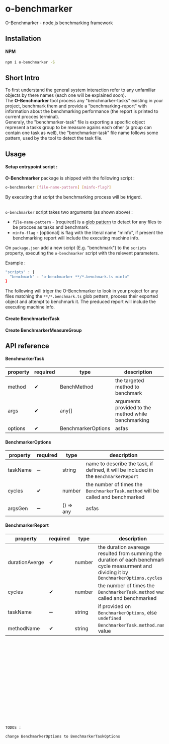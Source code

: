 # o-benchmarker
O-Benchmarker - node.js benchmarking framework

## Installation
#### NPM
```sh
npm i o-benchmarker -S
```


## Short Intro
To first understand the general system interaction refer to any unfamiliar objects by there names (each one will be explained soon).<br>
The **O-Benchmarker** tool process any "benchmarker-tasks" existing in your project, benchmark them and provide a "benchmarking-report" with information about the benchmarking performance (the report is printed to current procces terminal).<br>
Generaly, the "benchmarker-task" file is exporting a specific object represent a tasks group to be measure agains each other (a group can contain one task as well), the "benchmarker-task" file name follows some pattern, used by the tool to detect the task file.


## Usage

#### Setup entrypoint script : <br>

**O-Benchmarker** package is shipped with the following script :
```sh
o-benchmarker [file-name-pattern] [minfo-flag?]
```
By executing that script the benchmarking process will be trigerd. <br><br>

`o-benchmarker` script takes two arguments (as shown above) : <br>

* `file-name-pattern` - [required] is a [glob pattern] to detact for any files to be procces as tasks and benchmark.
* `minfo-flag` - [optional] is flag with the literal name "minfo", if present the benchmarking report will include the executing machine info. 


On `package.json` add a new script (E.g. "benchmark") to the `scripts` property, executing the `o-benchmarker` script with the relevent parameters.<br>

Example :
```sh
"scripts" : {
  "benchmark" : "o-benchmarker **/*.benchmark.ts minfo" 
}
```
The following will triger the O-Benchmarker to look in your project for any files matching the `**/*.benchmark.ts` glob pettern, process their exported object and attempt to benchmark it. The preduced report will include the executing machine info.


#### Create BenchmarkerTask 


#### Create BenchmarkerMeasureGroup

## API reference 

#### BenchmarkerTask

| property | required | type |description|
| ------ | ------ | ------ | ------ |
| method | ✔ | BenchMethod | the targeted method to benchmark |
| args | ✔ | any[] | arguments provided to the method while benchmarking |
| options | ✔ | BenchmarkerOptions | asfas |



#### BenchmarkerOptions

| property | required | type |description|
| ------ | ------ | ------ | ------ |
| taskName | ➖ | string | name to describe the task, if defined, it will be included in the `BenchmarkerReport` |
| cycles | ✔ | number | the number of times the `BenchmarkerTask.method` will be called and benchmarked |
| argsGen | ➖ | () => any | asfas |



#### BenchmarkerReport

| property | required | type |description|
| ------ | ------ | ------ | ------ |
| durationAverge | ✔ | number | the duration avareage resulted from summing the duration of each benchmark cycle measurment and dividing it by `BenchmarkerOptions.cycles` |
| cycles | ✔ | number | the number of times the `BenchmarkerTask.method` was called and benchmarked |
| taskName | ➖ | string | if provided on `BenchmarkerOptions`, else `undefined` |
| methodName | ✔ | string | `BenchmarkerTask.method.name` value |


[glob pattern]: <https://en.wikipedia.org/wiki/Glob_(programming)>

<br><br><br><br><br><br><br><br><br><br><br><br><br><br><br>
```
TODOS : 

change BenchmarkerOptions to BenchmarkerTaskOptions
```
